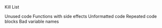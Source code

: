 Kill List

Unused code
Functions with side effects
Unformatted code
Repeated code blocks
Bad variable names
